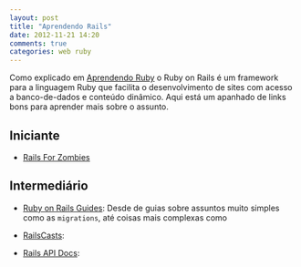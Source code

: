 ```yaml
---
layout: post
title: "Aprendendo Rails"
date: 2012-11-21 14:20
comments: true
categories: web ruby
---
```


Como explicado em [Aprendendo Ruby]() o Ruby on Rails é um framework para a linguagem Ruby que facilita o desenvolvimento de sites com acesso a banco-de-dados e conteúdo dinâmico. Aqui está um apanhado de links bons para aprender mais sobre o assunto.

## Iniciante

* [Rails For Zombies](http://railsforzombies.org/)

## Intermediário

* [Ruby on Rails Guides](http://guides.rubyonrails.org): Desde de guias sobre assuntos muito simples como as `migrations`, até coisas mais complexas como

* [RailsCasts](http://railscasts.com/):

* [Rails API Docs](http://www.railsapi.com/doc/rails-v3.2.6/):
